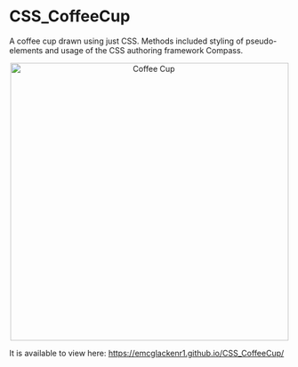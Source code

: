 <h1> CSS_CoffeeCup </h1>

A coffee cup drawn using just CSS. 
Methods included styling of pseudo-elements and usage of the CSS authoring framework Compass.

<p align="center">
  <img src="https://user-images.githubusercontent.com/64873698/128766519-b44ffbdd-310a-4251-b2ac-ec397e80e05f.JPG" width="500"  alt="Coffee Cup">
</p>

<p>

It is available to view here: https://emcglackenr1.github.io/CSS_CoffeeCup/

</p>
